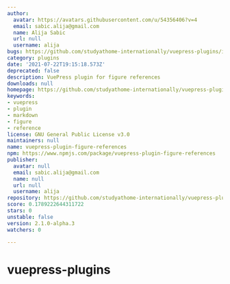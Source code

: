 ```yaml
---
author:
  avatar: https://avatars.githubusercontent.com/u/54356406?v=4
  email: sabic.alija@gmail.com
  name: Alija Sabic
  url: null
  username: alija
bugs: https://github.com/studyathome-internationally/vuepress-plugins/issues
category: plugins
date: '2021-07-22T19:15:18.573Z'
deprecated: false
description: VuePress plugin for figure references
downloads: null
homepage: https://github.com/studyathome-internationally/vuepress-plugins#readme
keywords:
- vuepress
- plugin
- markdown
- figure
- reference
license: GNU General Public License v3.0
maintainers: null
name: vuepress-plugin-figure-references
npm: https://www.npmjs.com/package/vuepress-plugin-figure-references
publisher:
  avatar: null
  email: sabic.alija@gmail.com
  name: null
  url: null
  username: alija
repository: https://github.com/studyathome-internationally/vuepress-plugins
score: 0.1789222644311722
stars: 0
unstable: false
version: 2.1.0-alpha.3
watchers: 0

---
```


# vuepress-plugins